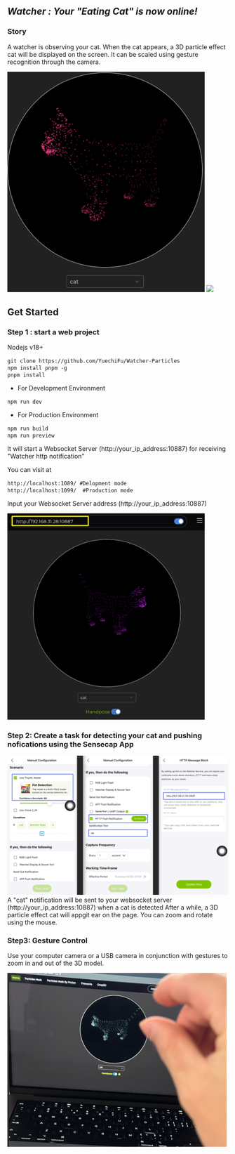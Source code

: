 

## *Watcher : Your "Eating Cat" is now online!*

### Story
A watcher is observing your cat.
When the cat appears, a 3D particle effect cat will be displayed on the screen.
It can be scaled using gesture recognition through the camera.

<img src="image.png" width="450" >
<img src="image-1.png"  width="450" >

## Get Started

### Step 1 : start a web project 

Nodejs v18+ 
```shell 
git clone https://github.com/YuechiFu/Watcher-Particles
npm install pnpm -g 
pnpm install 
```

- For Development Environment  
```shell
npm run dev 
```

- For Production Environment
```shell
npm run build 
npm run preview 
```

It will start a Websocket Server (http://your_ip_address:10887) for receiving "Watcher http notification" 

You can visit at 

    http://localhost:1089/ #Delopment mode
    http://localhost:1099/  #Production mode

Input your Websocket Server address (http://your_ip_address:10887)


<img src="image-2.png" width="450" >


### Step 2: Create a task for detecting your cat and pushing nofications using the Sensecap App

![alt text](image-3.png)
 A "cat" notification will be sent to your  websocket server (http://your_ip_address:10887) when a cat is detected
After a while, a 3D particle effect cat will appgit ear on the page.
You can zoom and rotate using the mouse.

### Step3: Gesture Control

Use your computer camera or a USB camera in conjunction with gestures to zoom in and out of the 3D model.

<img src="image-4.png" width="500" >



